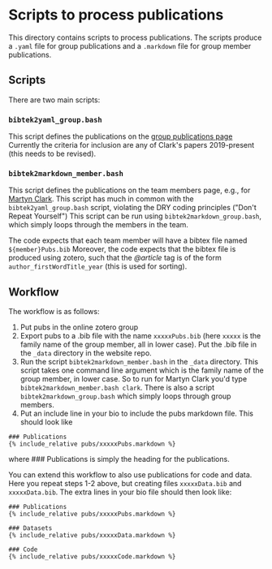 # Scripts to process publications

This directory contains scripts to process publications. The scripts produce a `.yaml` file for group publications and a `.markdown` file for group member publications.

## Scripts

There are two main scripts:

### `bibtek2yaml_group.bash`
This script defines the publications on the [group publications page](https://uofs-comphyd.github.io/publications/)
Currently the criteria for inclusion are any of Clark's papers 2019-present (this needs to be revised).

### `bibtek2markdown_member.bash`
This script defines the publications on the team members page, e.g., for [Martyn Clark](https://uofs-comphyd.github.io/current_member/martyn_clark).
This script has much in common with the `bibtek2yaml_group.bash` script, violating the DRY coding principles ("Don't Repeat Yourself")
This script can be run using `bibtek2markdown_group.bash`, which simply loops through the members in the team.

The code expects that each team member will have a bibtex file named `${member}Pubs.bib`
Moreover, the code expects that the bibtex file is produced using zotero, such that the
*@article* tag is of the form `author_firstWordTitle_year` (this is used for sorting).

## Workflow

The workflow is as follows:
1. Put pubs in the online zotero group
1. Export pubs to a .bib file with the name `xxxxxPubs.bib` (here `xxxxx` is the family name of the group member, all in lower case). Put the .bib file in the `_data` directory in the website repo.
1. Run the script `bibtek2markdown_member.bash` in the `_data` directory. This script takes one command line argument which is the family name of the group member, in lower case. So to run for Martyn Clark you'd type `bibtek2markdown_member.bash clark`. There is also a script  `bibtek2markdown_group.bash` which simply loops through group members.
1. Put an include line in your bio to include the pubs markdown file. This should look like
```
### Publications
{% include_relative pubs/xxxxxPubs.markdown %}
```
where ### Publications is simply the heading for the publications.

You can extend this workflow to also use publications for code and data. Here you repeat steps 1-2 above, but creating files `xxxxxData.bib` and `xxxxxData.bib`.
The extra lines in your bio file should then look like:
```
### Publications
{% include_relative pubs/xxxxxPubs.markdown %}

### Datasets
{% include_relative pubs/xxxxxData.markdown %}

### Code
{% include_relative pubs/xxxxxCode.markdown %}
```
